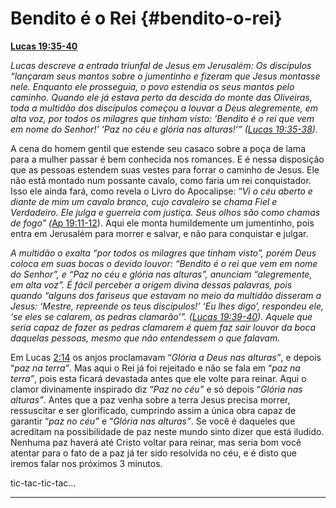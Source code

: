 # Bendito é o Rei {#bendito-o-rei}

[**Lucas 19:35-40**](http://bibliaonline.com.br/acf/lc/19/35-40)

_Lucas descreve a entrada triunfal de Jesus em Jerusalém: Os discípulos “lançaram seus mantos sobre o jumentinho e fizeram que Jesus montasse nele. Enquanto ele prosseguia, o povo estendia os seus mantos pelo caminho. Quando ele já estava perto da descida do monte das Oliveiras, toda a multidão dos discípulos começou a louvar a Deus alegremente, em alta voz, por todos os milagres que tinham visto: ‘Bendito é o rei que vem em nome do Senhor!’ ‘Paz no céu e glória nas alturas!’” (_[_Lucas 19:35-38_](http://bibliaonline.com.br/acf/lc/19/35-38)_)._

A cena do homem gentil que estende seu casaco sobre a poça de lama para a mulher passar é bem conhecida nos romances. E é nessa disposição que as pessoas estendem suas vestes para forrar o caminho de Jesus. Ele não está montado num possante cavalo, como faria um rei conquistador. Isso ele ainda fará, como revela o Livro do Apocalipse: “_Vi o céu aberto e diante de mim um cavalo branco, cujo cavaleiro se chama Fiel e Verdadeiro. Ele julga e guerreia com justiça. Seus olhos são como chamas de fogo” (_[Ap 19:11-12](http://bibliaonline.com.br/acf/ap/19/11-12)). Aqui ele monta humildemente um jumentinho, pois entra em Jerusalém para morrer e salvar, e não para conquistar e julgar.

_A multidão o exalta “por todos os milagres que tinham visto”, porém Deus coloca em suas bocas o devido louvor: “Bendito é o rei que vem em nome do Senhor”, e “Paz no céu e glória nas alturas”, anunciam “alegremente, em alta voz”. É fácil perceber a origem divina dessas palavras, pois quando “alguns dos fariseus que estavam no meio da multidão disseram a Jesus: ‘Mestre, repreende os teus discípulos!’ ‘Eu lhes digo’, respondeu ele, ‘se eles se calarem, as pedras clamarão’”. (_[_Lucas 19:39-40_](http://bibliaonline.com.br/acf/lc/19/39-40)_). Aquele que seria capaz de fazer as pedras clamarem é quem faz sair louvor da boca daquelas pessoas, mesmo que não entendessem o que falavam._

Em Lucas [2:14](http://bibliaonline.com.br/acf/lc/2/14) os anjos proclamavam “_Glória a Deus nas alturas”_, e depois “_paz na terra”_. Mas aqui o Rei já foi rejeitado e não se fala em “_paz na terra”_, pois esta ficará devastada antes que ele volte para reinar. Aqui o clamor divinamente inspirado diz “_Paz no céu”_ e só depois “_Glória nas alturas”_. Antes que a paz venha sobre a terra Jesus precisa morrer, ressuscitar e ser glorificado, cumprindo assim a única obra capaz de garantir “_paz no céu”_ e “_Glória nas alturas”_. Se você é daqueles que acreditam na possibilidade de paz neste mundo sinto dizer que está iludido. Nenhuma paz haverá até Cristo voltar para reinar, mas seria bom você atentar para o fato de a paz já ter sido resolvida no céu, e é disto que iremos falar nos próximos 3 minutos.

tic-tac-tic-tac...

*****